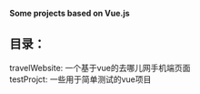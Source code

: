 **Some projects based on Vue.js**

目录：
-----------------------------------

travelWebsite: 一个基于vue的去哪儿网手机端页面  
testProjct: 一些用于简单测试的vue项目
